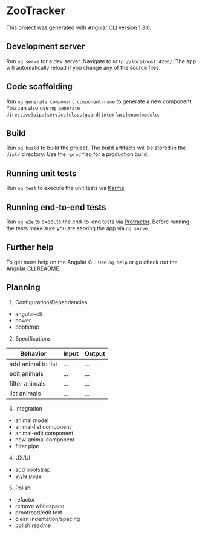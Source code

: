 # ZooTracker

This project was generated with [Angular CLI](https://github.com/angular/angular-cli) version 1.3.0.

## Development server

Run `ng serve` for a dev server. Navigate to `http://localhost:4200/`. The app will automatically reload if you change any of the source files.

## Code scaffolding

Run `ng generate component component-name` to generate a new component. You can also use `ng generate directive|pipe|service|class|guard|interface|enum|module`.

## Build

Run `ng build` to build the project. The build artifacts will be stored in the `dist/` directory. Use the `-prod` flag for a production build.

## Running unit tests

Run `ng test` to execute the unit tests via [Karma](https://karma-runner.github.io).

## Running end-to-end tests

Run `ng e2e` to execute the end-to-end tests via [Protractor](http://www.protractortest.org/).
Before running the tests make sure you are serving the app via `ng serve`.

## Further help

To get more help on the Angular CLI use `ng help` or go check out the [Angular CLI README](https://github.com/angular/angular-cli/blob/master/README.md).

## Planning

1. Configuration/Dependencies
 * angular-cli
 * bower
 * bootstrap

2. Specifications

| Behavior | Input | Output |
|----------|-------|--------|
| add animal to list | ... | ... |
| edit animals | ... | ... |
| filter animals | ... | ... |
| list animals | ... | ... |

3. Integration

 * animal model
 * animal-list component
 * animal-edit component
 * new-animal component
 * filter pipe

4. UX/UI

 * add bootstrap
 * style page

5. Polish

 * refactor
 * remove whitespace
 * proofread/edit text
 * clean indentation/spacing
 * polish readme
